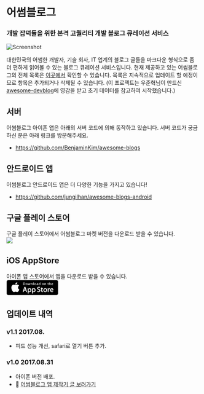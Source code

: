 # 어썸블로그 
### 개발 잡덕들을 위한 본격 고퀄리티 개발 블로그 큐레이션 서비스 

![Screenshot](https://github.com/jungilhan/awesome-blogs-android/raw/develop/screenshot.png)

대한민국의 어썸한 개발자, 기술 회사, IT 업계의 블로그 글들을 마크다운 형식으로 좀 더 편하게 읽어볼 수 있는 블로그 큐레이션 서비스입니다. 현재 제공하고 있는 어썸블로그의 전체 목록은 [이곳에서](https://github.com/BenjaminKim/awesome-blogs/blob/master/config/feeds.yml) 확인할 수 있습니다. 목록은 지속적으로 업데이트 할 예정이므로 항목은 추가되거나 삭제될 수 있습니다. (이 프로젝트는 우준혁님이 만드신 [awesome-devblog](https://github.com/sarojaba/awesome-devblog)에 영감을 받고 초기 데이터를 참고하여 시작했습니다.)

## 서버
어썸블로그 아이폰 앱은 아래의 서버 코드에 의해 동작하고 있습니다. 서버 코드가 궁금하신 분은 아래 링크를 방문해주세요.
 * https://github.com/BenjaminKim/awesome-blogs

## 안드로이드 앱
어썸블로그 안드로이드 앱은 더 다양한 기능을 가지고 있습니다!
 * https://github.com/jungilhan/awesome-blogs-android

## 구글 플레이 스토어
구글 플레이 스토어에서 어썸블로그 마켓 버전을 다운로드 받을 수 있습니다.
<br/>
<a href="https://play.google.com/store/apps/details?id=org.petabytes.awesomeblogs"><img src="https://play.google.com/intl/en_us/badges/images/generic/en_badge_web_generic.png" width="20%"></a>

## iOS AppStore
아이폰 앱 스토어에서 앱을 다운로드 받을 수 있습니다.
<br/>
<a href="https://itunes.apple.com/us/app/%EC%96%B4%EC%8D%B8-%EB%B8%94%EB%A1%9C%EA%B7%B8/id1276023809?l=ko&ls=1&mt=8"><img src="./badge-download-on-the-app-store.png"></a>

## 업데이트 내역
### v1.1 2017.08.
 * 피드 성능 개선, safari로 열기 버튼 추가.

### v1.0 2017.08.31
 * 아이폰 버전 배포.
 * 🔗 <a href="https://brunch.co.kr/@tilltue/38">어썸블로그 앱 제작기 글 보러가기</a>